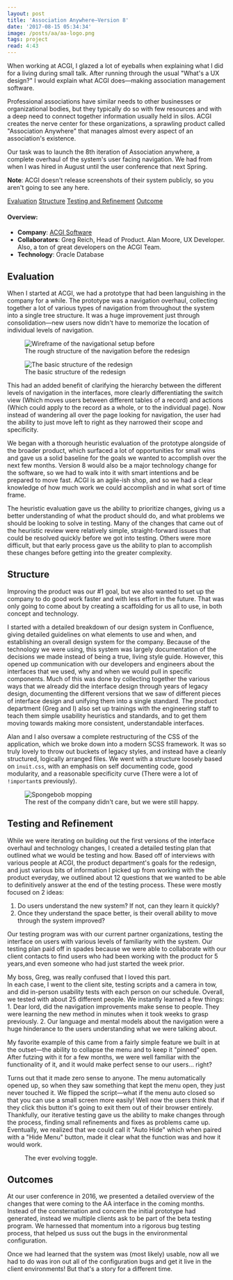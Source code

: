 ```yaml
---
layout: post
title: 'Association Anywhere—Version 8'
date: '2017-08-15 05:34:34'
image: /posts/aa/aa-logo.png
tags: project
read: 4:43
---
```

When working at ACGI, I glazed a lot of eyeballs when explaining what I did for a living during small talk. After running through the usual "What's a UX design?" I would explain what ACGI does&mdash;making association management software. 

Professional associations have similar needs to other businesses or organizational bodies, but they typically do so with few resources and with a deep need to connect together information usually held in silos. ACGI creates the nerve center for these organizations, a sprawling product called "Association Anywhere" that manages almost every aspect of an association's existence.

Our task was to launch the 8th iteration of Association anywhere, a complete overhaul of the system's user facing navigation. We had from when I was hired in August until the user conference that next Spring.

**Note**: ACGI doesn't release screenshots of their system publicly, so you aren't going to see any here.

<div class="anchor-links">
    <a href="#evaluation">Evaluation</a>
    <a href="#structure">Structure</a>
    <a href="#testing-and-refinement">Testing and Refinement</a>
    <a href="#outcomes">Outcome</a>
</div>

#### Overview:

* **Company**: <a href="https://www.acgisoftware.com/">ACGI Software</a>
* **Collaborators**: Greg Reich, Head of Product. Alan Moore, UX Developer. Also, a ton of great developers on the ACGI Team.
* **Technology**: Oracle Database

## Evaluation

When I started at ACGI, we had a prototype that had been languishing in the company for a while. The prototype was a navigation overhaul, collecting together a lot of various types of navigation from throughout the system into a single tree structure. It was a huge improvement just through consolidation&mdash;new users now didn't have to memorize the location of individual levels of navigation. 

<figure>
    <img alt="Wireframe of the navigational setup before" src="/images/posts/aa/aa-navigation-before.jpg" />
    <figcaption>The rough structure of the navigation before the redesign</figcaption>
</figure>

<figure>
    <img alt="The basic structure of the redesign" src="/images/posts/aa/aa-navigation-after.jpg" />
    <figcaption>The basic structure of the redesign</figcaption>
</figure>

This had an added benefit of clarifying the hierarchy between the different levels of navigation in the interfaces, more clearly differentiating the switch view (Which moves users between different tables of a record) and actions (Which could apply to the record as a whole, or to the individual page). Now instead of wandering all over the page looking for navigation, the user had the ability to just move left to right as they narrowed their scope and specificity.

We began with a thorough heuristic evaluation of the prototype alongside of the broader product, which surfaced a lot of opportunities for small wins and gave us a solid baseline for the goals we wanted to accomplish over the next few months. Version 8 would also be a major technology change for the software, so we had to walk into it with smart intentions and be prepared to move fast. ACGI is an agile-ish shop, and so we had a clear knowledge of how much work we could accomplish and in what sort of time frame.

The heuristic evaluation gave us the ability to prioritize changes, giving us a better understanding of what the product should do, and what problems we should be looking to solve in testing. Many of the changes that came out of the heuristic review were relatively simple, straight-forward issues that could be resolved quickly before we got into testing. Others were more difficult, but that early process gave us the ability to plan to accomplish these changes before getting into the greater complexity.

## Structure

Improving the product was our #1 goal, but we also wanted to set up the company to do good work faster and with less effort in the future. That was only going to come about by creating a scaffolding for us all to use, in both concept and technology.

I started with a detailed breakdown of our design system in Confluence, giving detailed guidelines on what elements to use and when, and establishing an overall design system for the company. Because of the technology we were using, this system was largely documentation of the decisions we made instead of being a true, living style guide. However, this opened up communication with our developers and engineers about the interfaces that we used, why and when we would pull in specific components. Much of this was done by collecting together the various ways that we already did the interface design through years of legacy design, documenting the different versions that we saw of different pieces of interface design and unifying them into a single standard. The product department (Greg and I) also set up trainings with the engineering staff to teach them simple usability heuristics and standards, and to get them moving towards making more consistent, understandable interfaces.

Alan and I also oversaw a complete restructuring of the CSS of the application, which we broke down into a modern SCSS framework. It was so truly lovely to throw out buckets of legacy styles, and instead have a cleanly structured, logically arranged files. We went with a structure loosely based on `inuit.css`, with an emphasis on self documenting code, good modularity, and a reasonable specificity curve (There were a lot of `!important`s previously).

<figure>
    <img alt="Spongebob mopping" src="/images/posts/aa/spongebob-cleaning.gif" />
    <figcaption>The rest of the company didn't care, but we were still happy.</figcaption>
</figure>

## Testing and Refinement

While we were iterating on building out the first versions of the interface overhaul and technology changes, I created a detailed testing plan that outlined what we would be testing and how. Based off of interviews with various people at ACGI, the product department's goals for the redesign, and just various bits of information I picked up from working with the product everyday, we outlined about 12 questions that we wanted to be able to definitively answer at the end of the testing process. These were mostly focused on 2 ideas:
1. Do users understand the new system? If not, can they learn it quickly?
2. Once they understand the space better, is their overall ability to move through the system improved?

Our testing program was with our current partner organizations, testing the interface on users with various levels of familiarity with the system. Our testing plan paid off in spades because we were able to collaborate with our client contacts to find users who had been working with the product for 5 years,and even someone who had just started the week prior.

<aside>My boss, Greg, was really confused that I loved this part.</aside>In each case, I went to the client site, testing scripts and a camera in tow, and did in-person usability tests with each person on our schedule. Overall, we tested with about 25 different people. We instantly learned a few things:
1. Dear lord, did the navigation improvements make sense to people. They were learning the new method in minutes when it took weeks to grasp previously.
2. Our language and mental models about the navigation were a huge hinderance to the users understanding what we were talking about.


My favorite example of this came from a fairly simple feature we built in at the outset&mdash;the ability to collapse the menu and to keep it "pinned" open. After futzing with it for a few months, we were well familiar with the functionality of it, and it would make perfect sense to our users... right?

Turns out that it made zero sense to anyone. The menu automatically opened up, so when they saw something that kept the menu open, they just never touched it. We flipped the script&mdash;what if the menu auto closed so that you can use a small screen more easily! Well now the users think that if they click this button it's going to exit them out of their browser entirely. Thankfully, our iterative testing gave us the ability to make changes through the process, finding small refinements and fixes as problems came up. Eventually, we realized that we could call it "Auto Hide" which when paired with a "Hide Menu" button, made it clear what the function was and how it would work.

<figure>
    <img alt="" src="/images/posts/aa/aa-icons.jpg" />
    <figcaption>The ever evolving toggle.</figcaption>
</figure>

## Outcomes
At our user conference in 2016, we presented a detailed overview of the changes that were coming to the AA interface in the coming months. Instead of the consternation and concern the initial prototype had generated, instead we multiple clients ask to be part of the beta testing program. We harnessed that momentum into a rigorous bug testing process, that helped us suss out the bugs in the environmental configuration.

Once we had learned that the system was (most likely) usable, now all we had to do was iron out all of the configuration bugs and get it live in the client environments! But that's a story for a different time. 